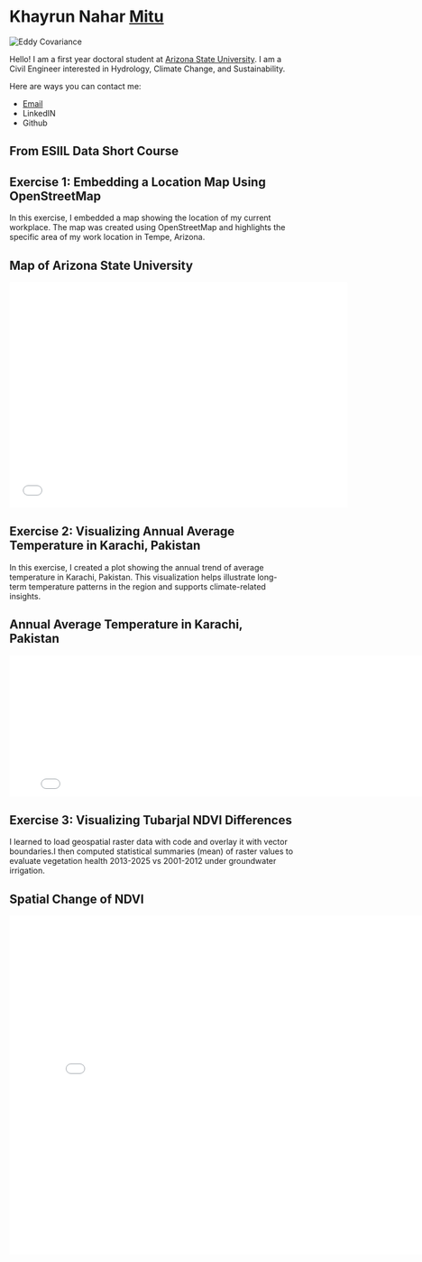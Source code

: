 # Khayrun Nahar [Mitu](https://namedrop.io/khayrunnahar)

![Eddy Covariance](https://ameriflux.lbl.gov/wp-content/uploads/2025/02/CBBG-768x432.jpeg)


Hello! I am a first year doctoral student at [Arizona State University](https://www.asu.edu/). I am a Civil Engineer interested in Hydrology, Climate Change, and Sustainability.

Here are ways you can contact me:
* [Email](mailto:sustnitu@gmail.com)
* LinkedIN
* Github

  
## From ESIIL Data Short Course

## Exercise 1: Embedding a Location Map Using OpenStreetMap

In this exercise, I embedded a map showing the location of my current workplace. The map was created using OpenStreetMap and highlights the specific area of my work location in Tempe, Arizona.

## Map of Arizona State University
<embed type="text/html" src="/img/asu.html" width="600" height="400">

## Exercise 2: Visualizing Annual Average Temperature in Karachi, Pakistan

In this exercise, I created a plot showing the annual trend of average temperature in Karachi, Pakistan. This visualization helps illustrate long-term temperature patterns in the region and supports climate-related insights.

## Annual Average Temperature in Karachi, Pakistan
<embed type="text/html" src="/img/annual_climate_plot.html" width="800" height="250">

## Exercise 3: Visualizing Tubarjal NDVI Differences
I learned to load geospatial raster data with code and overlay it with vector boundaries.I then computed statistical summaries (mean) of raster values to evaluate vegetation health 2013-2025 vs 2001-2012 under groundwater irrigation.

## Spatial Change of NDVI
<embed type="text/html" src="/img/Tuburjal_NDVI_Difference" width="800" height="600">

